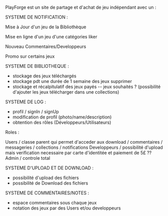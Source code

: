 PlayForge est un site de partage et d'achat de jeu indépendant avec un :

SYSTEME DE NOTIFICATION : 

Mise à Jour d'un jeu de la Bibliothèque

Mise en ligne d'un jeu d'une catégories liker 

Nouveau Commentaires/Developpeurs

Promo sur certains jeux 


SYSTEME DE BIBLIOTHEQUE :

- stockage des jeux téléchargés 
- stockage pdt une durée de 1 semaine des jeux supprimer 
- stockage et récalpitulatif des jeux payés
-- jeux souhaités ? (possibilité d'ajouter les jeux télécharger dans une collections)

SYSTEME DE LOG :
 
- profil / signIn / signUp 
- modification de profil (photo/name/description)
- obtention des rôles (Développeurs/Utilisateurs)

Roles : 

Users / classe parent qui permet d'acceder aux download / commentaires / messageries / collections / notifications
Developpeurs / possibilité d'upload mais verification necessaire par carte d'identitée et paiement de 5£ ?? 
Admin / controle total


SYSTEME D'UPLOAD ET DE DOWNLOAD :

- possibilité d'upload des fichiers
- possibilité de Download des fichiers 

SYSTEME DE COMMENTAIRES/NOTES : 

- espace commentaires sous chaque jeux
- notation des jeux par des Users et/ou developpeurs

 


